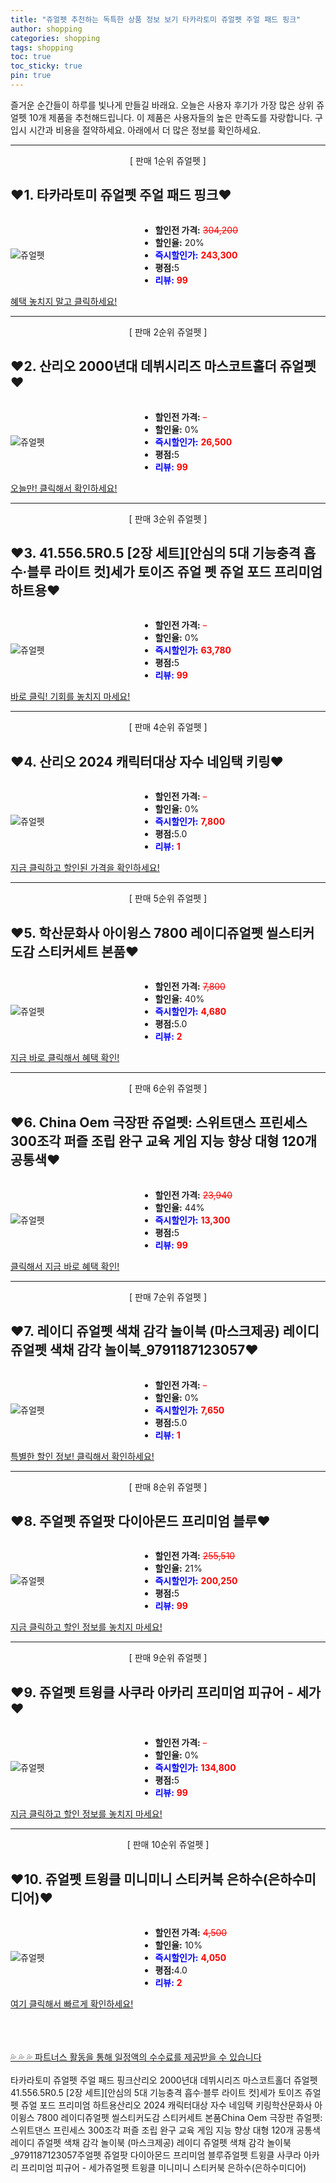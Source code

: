 ```yaml
---
title: "쥬얼펫 추천하는 독특한 상품 정보 보기 타카라토미 쥬얼펫 주얼 패드 핑크"
author: shopping
categories: shopping
tags: shopping
toc: true
toc_sticky: true
pin: true
---
```

즐거운 순간들이 하루를 빛나게 만들길 바래요. 오늘은 사용자 후기가 가장 많은 상위 쥬얼펫 10개 제품을 추천해드립니다. 이 제품은 사용자들의 높은 만족도를 자랑합니다. 구입시 시간과 비용을 절약하세요. 아래에서 더 많은 정보를 확인하세요.

---
<p class="toplist" style="margin: 0 auto; display: block; width: fit-content;">[ 판매 1순위 쥬얼펫 ]</p>

<h2><strong>❤️1. 타카라토미 쥬얼펫 주얼 패드 핑크❤️</strong></h2>

<div style="display: flex; align-items: center;">
    <div style="flex: 0.4;">
        <img src="https://thumbnail6.coupangcdn.com/thumbnails/remote/230x230ex/image/vendor_inventory/e962/4f0d98a651c81f374215264cfd7a411d851f0ea1aaa596c242551c83222b.png" alt="쥬얼펫" style="max-width: 100%;">
    </div>
    <div style="flex: 0.6; margin-left: 10px;">
        <ul>
            <li><strong>할인전 가격:</strong> <del style="color: red;">304,200</del></li>
            <li><strong>할인율:</strong> 20%</li>
            <li><span style='color:blue'><strong>즉시할인가:</strong></span> <span style='color:red'><strong>243,300</strong></span></li>
            <li><strong>평점:</strong>5</li>
            <li><span style='color:blue'><strong>리뷰:</strong></span> <span style='color:red'><strong>99</strong></span></li>
        </ul>
    </div>
</div>
<div class="center">
    <a href="https://selin100587001.github.io?lptag=AF9450613&subid=githubio&pageKey=8068193044&traceid=V0-153&itemId=22699231149&vendorItemId=89734873817" class="myButton">
        혜택 놓치지 말고 클릭하세요!
    </a>
</div>


---
<p class="toplist" style="margin: 0 auto; display: block; width: fit-content;">[ 판매 2순위 쥬얼펫 ]</p>

<h2><strong>❤️2. 산리오 2000년대 데뷔시리즈 마스코트홀더 쥬얼펫❤️</strong></h2>

<div style="display: flex; align-items: center;">
    <div style="flex: 0.4;">
        <img src="https://thumbnail9.coupangcdn.com/thumbnails/remote/230x230ex/image/vendor_inventory/5e72/34252c5320b70fb6b8d0276923da5891a859c58b4ec8b75153c3457e6231.jpeg" alt="쥬얼펫" style="max-width: 100%;">
    </div>
    <div style="flex: 0.6; margin-left: 10px;">
        <ul>
            <li><strong>할인전 가격:</strong> <del style="color: red;">-</del></li>
            <li><strong>할인율:</strong> 0%</li>
            <li><span style='color:blue'><strong>즉시할인가:</strong></span> <span style='color:red'><strong>26,500</strong></span></li>
            <li><strong>평점:</strong>5</li>
            <li><span style='color:blue'><strong>리뷰:</strong></span> <span style='color:red'><strong>99</strong></span></li>
        </ul>
    </div>
</div>
<div class="center">
    <a href="https://selin100587001.github.io?lptag=AF9450613&subid=githubio&pageKey=8150002433&traceid=V0-153&itemId=23186986813&vendorItemId=90219656356" class="myButton">
        오늘만! 클릭해서 확인하세요!
    </a>
</div>


---
<p class="toplist" style="margin: 0 auto; display: block; width: fit-content;">[ 판매 3순위 쥬얼펫 ]</p>

<h2><strong>❤️3. 41.556.5R0.5 [2장 세트][안심의 5대 기능충격 흡수·블루 라이트 컷]세가 토이즈 쥬얼 펫 쥬얼 포드 프리미엄 하트용❤️</strong></h2>

<div style="display: flex; align-items: center;">
    <div style="flex: 0.4;">
        <img src="https://thumbnail7.coupangcdn.com/thumbnails/remote/230x230ex/image/vendor_inventory/b6d3/e1181619c7123826adcfdef874ffa49d48e48002c902604c60ea452c2d3f.jpg" alt="쥬얼펫" style="max-width: 100%;">
    </div>
    <div style="flex: 0.6; margin-left: 10px;">
        <ul>
            <li><strong>할인전 가격:</strong> <del style="color: red;">-</del></li>
            <li><strong>할인율:</strong> 0%</li>
            <li><span style='color:blue'><strong>즉시할인가:</strong></span> <span style='color:red'><strong>63,780</strong></span></li>
            <li><strong>평점:</strong>5</li>
            <li><span style='color:blue'><strong>리뷰:</strong></span> <span style='color:red'><strong>99</strong></span></li>
        </ul>
    </div>
</div>
<div class="center">
    <a href="https://selin100587001.github.io?lptag=AF9450613&subid=githubio&pageKey=7920991278&traceid=V0-153&itemId=21761062308&vendorItemId=89014124238" class="myButton">
        바로 클릭! 기회를 놓치지 마세요!
    </a>
</div>


---
<p class="toplist" style="margin: 0 auto; display: block; width: fit-content;">[ 판매 4순위 쥬얼펫 ]</p>

<h2><strong>❤️4. 산리오 2024 캐릭터대상 자수 네임택 키링❤️</strong></h2>

<div style="display: flex; align-items: center;">
    <div style="flex: 0.4;">
        <img src="https://thumbnail6.coupangcdn.com/thumbnails/remote/230x230ex/image/vendor_inventory/04b2/ed3649aa8c24f97cf9043c90ea7748ca2e94b03dd07ef43a3d076e0b4163.jpeg" alt="쥬얼펫" style="max-width: 100%;">
    </div>
    <div style="flex: 0.6; margin-left: 10px;">
        <ul>
            <li><strong>할인전 가격:</strong> <del style="color: red;">-</del></li>
            <li><strong>할인율:</strong> 0%</li>
            <li><span style='color:blue'><strong>즉시할인가:</strong></span> <span style='color:red'><strong>7,800</strong></span></li>
            <li><strong>평점:</strong>5.0</li>
            <li><span style='color:blue'><strong>리뷰:</strong></span> <span style='color:red'><strong>1</strong></span></li>
        </ul>
    </div>
</div>
<div class="center">
    <a href="https://selin100587001.github.io?lptag=AF9450613&subid=githubio&pageKey=8119602715&traceid=V0-153&itemId=23025504729&vendorItemId=90059275888" class="myButton">
        지금 클릭하고 할인된 가격을 확인하세요!
    </a>
</div>


---
<p class="toplist" style="margin: 0 auto; display: block; width: fit-content;">[ 판매 5순위 쥬얼펫 ]</p>

<h2><strong>❤️5. 학산문화사 아이윙스 7800 레이디쥬얼펫 씰스티커도감 스티커세트 본품❤️</strong></h2>

<div style="display: flex; align-items: center;">
    <div style="flex: 0.4;">
        <img src="https://thumbnail10.coupangcdn.com/thumbnails/remote/230x230ex/image/vendor_inventory/fd18/628f41fda92c9ab2cc3cb8f3722cee03c1e358894820cfe2f6d01e4fbc78.jpg" alt="쥬얼펫" style="max-width: 100%;">
    </div>
    <div style="flex: 0.6; margin-left: 10px;">
        <ul>
            <li><strong>할인전 가격:</strong> <del style="color: red;">7,800</del></li>
            <li><strong>할인율:</strong> 40%</li>
            <li><span style='color:blue'><strong>즉시할인가:</strong></span> <span style='color:red'><strong>4,680</strong></span></li>
            <li><strong>평점:</strong>5.0</li>
            <li><span style='color:blue'><strong>리뷰:</strong></span> <span style='color:red'><strong>2</strong></span></li>
        </ul>
    </div>
</div>
<div class="center">
    <a href="https://selin100587001.github.io?lptag=AF9450613&subid=githubio&pageKey=1301495251&traceid=V0-153&itemId=2315334941&vendorItemId=70312067647" class="myButton">
        지금 바로 클릭해서 혜택 확인!
    </a>
</div>


---
<p class="toplist" style="margin: 0 auto; display: block; width: fit-content;">[ 판매 6순위 쥬얼펫 ]</p>

<h2><strong>❤️6. China Oem 극장판 쥬얼펫: 스위트댄스 프린세스 300조각 퍼즐 조립 완구 교육 게임 지능 향상 대형 120개 공통색❤️</strong></h2>

<div style="display: flex; align-items: center;">
    <div style="flex: 0.4;">
        <img src="https://thumbnail7.coupangcdn.com/thumbnails/remote/230x230ex/image/vendor_inventory/e35e/f775fa6877ea5ffabba288c907c5059d367ebee8b8228e46ccefa0a86a03.jpg" alt="쥬얼펫" style="max-width: 100%;">
    </div>
    <div style="flex: 0.6; margin-left: 10px;">
        <ul>
            <li><strong>할인전 가격:</strong> <del style="color: red;">23,940</del></li>
            <li><strong>할인율:</strong> 44%</li>
            <li><span style='color:blue'><strong>즉시할인가:</strong></span> <span style='color:red'><strong>13,300</strong></span></li>
            <li><strong>평점:</strong>5</li>
            <li><span style='color:blue'><strong>리뷰:</strong></span> <span style='color:red'><strong>99</strong></span></li>
        </ul>
    </div>
</div>
<div class="center">
    <a href="https://selin100587001.github.io?lptag=AF9450613&subid=githubio&pageKey=6545682126&traceid=V0-153&itemId=14592006386&vendorItemId=81833936557" class="myButton">
        클릭해서 지금 바로 혜택 확인!
    </a>
</div>


---
<p class="toplist" style="margin: 0 auto; display: block; width: fit-content;">[ 판매 7순위 쥬얼펫 ]</p>

<h2><strong>❤️7. 레이디 쥬얼펫 색채 감각 놀이북 (마스크제공) 레이디 쥬얼펫 색채 감각 놀이북_9791187123057❤️</strong></h2>

<div style="display: flex; align-items: center;">
    <div style="flex: 0.4;">
        <img src="https://thumbnail9.coupangcdn.com/thumbnails/remote/230x230ex/image/vendor_inventory/images/2016/07/01/14/0/6dff71b6-4779-4ad9-9acd-bb4a10d23442.jpg" alt="쥬얼펫" style="max-width: 100%;">
    </div>
    <div style="flex: 0.6; margin-left: 10px;">
        <ul>
            <li><strong>할인전 가격:</strong> <del style="color: red;">-</del></li>
            <li><strong>할인율:</strong> 0%</li>
            <li><span style='color:blue'><strong>즉시할인가:</strong></span> <span style='color:red'><strong>7,650</strong></span></li>
            <li><strong>평점:</strong>5.0</li>
            <li><span style='color:blue'><strong>리뷰:</strong></span> <span style='color:red'><strong>1</strong></span></li>
        </ul>
    </div>
</div>
<div class="center">
    <a href="https://selin100587001.github.io?lptag=AF9450613&subid=githubio&pageKey=2348565050&traceid=V0-153&itemId=4072817193&vendorItemId=3034002054" class="myButton">
        특별한 할인 정보! 클릭해서 확인하세요!
    </a>
</div>


---
<p class="toplist" style="margin: 0 auto; display: block; width: fit-content;">[ 판매 8순위 쥬얼펫 ]</p>

<h2><strong>❤️8. 주얼펫 쥬얼팟 다이아몬드 프리미엄 블루❤️</strong></h2>

<div style="display: flex; align-items: center;">
    <div style="flex: 0.4;">
        <img src="https://thumbnail6.coupangcdn.com/thumbnails/remote/230x230ex/image/vendor_inventory/1f25/87277e4efe692995025a6072f0df511e10f12aad0698f80b4f0b260ac674.jpg" alt="쥬얼펫" style="max-width: 100%;">
    </div>
    <div style="flex: 0.6; margin-left: 10px;">
        <ul>
            <li><strong>할인전 가격:</strong> <del style="color: red;">255,510</del></li>
            <li><strong>할인율:</strong> 21%</li>
            <li><span style='color:blue'><strong>즉시할인가:</strong></span> <span style='color:red'><strong>200,250</strong></span></li>
            <li><strong>평점:</strong>5</li>
            <li><span style='color:blue'><strong>리뷰:</strong></span> <span style='color:red'><strong>99</strong></span></li>
        </ul>
    </div>
</div>
<div class="center">
    <a href="https://selin100587001.github.io?lptag=AF9450613&subid=githubio&pageKey=8064056999&traceid=V0-153&itemId=22669310151&vendorItemId=89706237584" class="myButton">
        지금 클릭하고 할인 정보를 놓치지 마세요!
    </a>
</div>


---
<p class="toplist" style="margin: 0 auto; display: block; width: fit-content;">[ 판매 9순위 쥬얼펫 ]</p>

<h2><strong>❤️9. 쥬얼펫 트윙클 사쿠라 아카리 프리미엄 피규어 - 세가❤️</strong></h2>

<div style="display: flex; align-items: center;">
    <div style="flex: 0.4;">
        <img src="https://thumbnail8.coupangcdn.com/thumbnails/remote/230x230ex/image/vendor_inventory/5888/12df662f4bf46c99ae80303bd5dd05730b9f8fdf02b38217f8aba51b798e.jpg" alt="쥬얼펫" style="max-width: 100%;">
    </div>
    <div style="flex: 0.6; margin-left: 10px;">
        <ul>
            <li><strong>할인전 가격:</strong> <del style="color: red;">-</del></li>
            <li><strong>할인율:</strong> 0%</li>
            <li><span style='color:blue'><strong>즉시할인가:</strong></span> <span style='color:red'><strong>134,800</strong></span></li>
            <li><strong>평점:</strong>5</li>
            <li><span style='color:blue'><strong>리뷰:</strong></span> <span style='color:red'><strong>99</strong></span></li>
        </ul>
    </div>
</div>
<div class="center">
    <a href="https://selin100587001.github.io?lptag=AF9450613&subid=githubio&pageKey=8228136264&traceid=V0-153&itemId=23673087187&vendorItemId=90698325716" class="myButton">
        지금 클릭하고 할인 정보를 놓치지 마세요!
    </a>
</div>


---
<p class="toplist" style="margin: 0 auto; display: block; width: fit-content;">[ 판매 10순위 쥬얼펫 ]</p>

<h2><strong>❤️10. 쥬얼펫 트윙클 미니미니 스티커북 은하수(은하수미디어)❤️</strong></h2>

<div style="display: flex; align-items: center;">
    <div style="flex: 0.4;">
        <img src="https://thumbnail8.coupangcdn.com/thumbnails/remote/230x230ex/image/vendor_inventory/5d20/ffa3a700059bfb99cc41c88dfaf177063a44f521019f9493b261528a3a8a.png" alt="쥬얼펫" style="max-width: 100%;">
    </div>
    <div style="flex: 0.6; margin-left: 10px;">
        <ul>
            <li><strong>할인전 가격:</strong> <del style="color: red;">4,500</del></li>
            <li><strong>할인율:</strong> 10%</li>
            <li><span style='color:blue'><strong>즉시할인가:</strong></span> <span style='color:red'><strong>4,050</strong></span></li>
            <li><strong>평점:</strong>4.0</li>
            <li><span style='color:blue'><strong>리뷰:</strong></span> <span style='color:red'><strong>2</strong></span></li>
        </ul>
    </div>
</div>
<div class="center">
    <a href="https://selin100587001.github.io?lptag=AF9450613&subid=githubio&pageKey=16187013&traceid=V0-153&itemId=66029715&vendorItemId=3031106641" class="myButton">
        여기 클릭해서 빠르게 확인하세요!
    </a>
</div>

<br><br><br>[💦 💦 💦 파트너스 활동을 통해 일정액의 수수료를 제공받을 수 있습니다](https://link.coupang.com/a/bcpT2c)<br><br>타카라토미 쥬얼펫 주얼 패드 핑크산리오 2000년대 데뷔시리즈 마스코트홀더 쥬얼펫41.556.5R0.5 [2장 세트][안심의 5대 기능충격 흡수·블루 라이트 컷]세가 토이즈 쥬얼 펫 쥬얼 포드 프리미엄 하트용산리오 2024 캐릭터대상 자수 네임택 키링학산문화사 아이윙스 7800 레이디쥬얼펫 씰스티커도감 스티커세트 본품China Oem 극장판 쥬얼펫: 스위트댄스 프린세스 300조각 퍼즐 조립 완구 교육 게임 지능 향상 대형 120개 공통색레이디 쥬얼펫 색채 감각 놀이북 (마스크제공) 레이디 쥬얼펫 색채 감각 놀이북_9791187123057주얼펫 쥬얼팟 다이아몬드 프리미엄 블루쥬얼펫 트윙클 사쿠라 아카리 프리미엄 피규어 - 세가쥬얼펫 트윙클 미니미니 스티커북 은하수(은하수미디어)